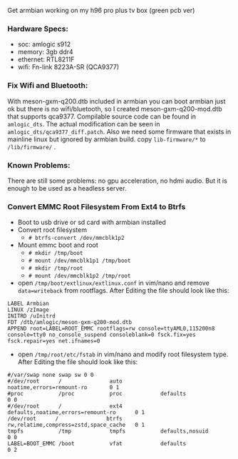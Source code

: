 Get armbian working on my h96 pro plus tv box (green pcb ver)

### Hardware Specs:

 * soc: amlogic s912
 * memory: 3gb ddr4
 * ethernet: RTL8211F
 * wifi: Fn-link 8223A-SR (QCA9377)
 

### Fix Wifi and Bluetooth:

With meson-gxm-q200.dtb included in armbian you can boot armbian just ok but there is no wifi/bluetooth, so I created meson-gxm-q200-mod.dtb that supports qca9377.
Compilable source code can be found in `amlogic_dts`. The actual modification can be seen in `amlogic_dts/qca9377_diff.patch`.
Also we need some firmware that exists in mainline linux but ignored by armbian build. copy `lib-firmware/*` to `/lib/firmware/` .

### Known Problems:

There are still some problems: no gpu acceleration, no hdmi audio. But it is enough to be used as a headless server.

### Convert EMMC Root Filesystem From Ext4 to Btrfs

 * Boot to usb drive or sd card with armbian installed
 * Convert root filesystem
   - `# btrfs-convert /dev/mmcblk1p2`
 * Mount emmc boot and root 
   - `# mkdir /tmp/boot`
   - `# mount /dev/mmcblk1p1 /tmp/boot`
   - `# mkdir /tmp/root`
   - `# mount /dev/mmcblk1p2 /tmp/root`
 * open `/tmp/boot/extlinux/extlinux.conf` in vim/nano and remove `data=writeback` from rootflags. After Editing the file should look like this:
```
LABEL Armbian
LINUX /zImage
INITRD /uInitrd
FDT /dtb/amlogic/meson-gxm-q200-mod.dtb
APPEND root=LABEL=ROOT_EMMC rootflags=rw console=ttyAML0,115200n8 console=tty0 no_console_suspend consoleblank=0 fsck.fix=yes fsck.repair=yes net.ifnames=0
```
 * open `/tmp/root/etc/fstab` in vim/nano and modify root filesystem type. After Editing the file should look like this:
```
#/var/swap none swap sw 0 0
#/dev/root      /               auto            noatime,errors=remount-ro       0 1
#proc           /proc           proc            defaults                                0 0
#/dev/root      /               ext4            defaults,noatime,errors=remount-ro      0 1
/dev/root      /               btrfs            rw,relatime,compress=zstd,space_cache   0 1
tmpfs           /tmp            tmpfs           defaults,nosuid                         0 0
LABEL=BOOT_EMMC /boot           vfat            defaults                                0 2
```
